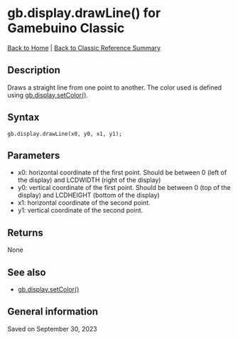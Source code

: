
# gb.display.drawLine() for Gamebuino Classic

[Back to Home](./../../../README.MD) | [Back to Classic Reference Summary](./README.MD)

## Description

Draws a straight line from one point to another. The color used is defined using [gb.display.setColor()](./gb-display-setColor.md).

## Syntax

```
gb.display.drawLine(x0, y0, x1, y1);
```

## Parameters

- x0: horizontal coordinate of the first point. Should be between 0 (left of the display) and LCDWIDTH (right of the display)
- y0: vertical coordinate of the first point. Should be between 0 (top of the display) and LCDHEIGHT (bottom of the display)
- x1: horizontal coordinate of the second point.
- y1: vertical coordinate of the second point.

## Returns

None

## See also

- [gb.display.setColor()](./gb-display-setColor.md)

## General information

Saved on September 30, 2023
